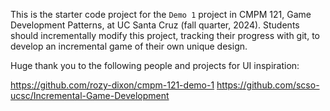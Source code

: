 This is the starter code project for the `Demo 1` project in CMPM 121, Game Development Patterns, at UC Santa Cruz (fall quarter, 2024). Students should incrementally modify this project, tracking their progress with git, to develop an incremental game of their own unique design.

Huge thank you to the following people and projects for UI inspiration:

https://github.com/rozy-dixon/cmpm-121-demo-1
https://github.com/scso-ucsc/Incremental-Game-Development
